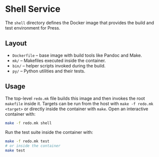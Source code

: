 # Shell Service

The `shell` directory defines the Docker image that provides the build and test
environment for Press.

## Layout

- `Dockerfile` – base image with build tools like Pandoc and Make.
- `mk/` – Makefiles executed inside the container.
- `bin/` – helper scripts invoked during the build.
- `py/` – Python utilities and their tests.

## Usage

The top-level `redo.mk` file builds this image and then invokes the root
`makefile` inside it. Targets can be run from the host with
`make -f redo.mk <target>` or directly inside the container with `make`.
Open an interactive container with:

```bash
make -f redo.mk shell
```

Run the test suite inside the container with:

```bash
make -f redo.mk test
# or inside the container
make test
```
